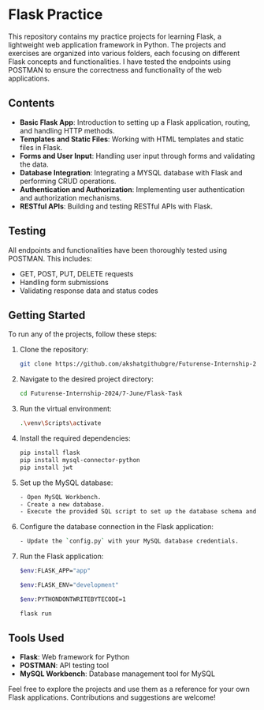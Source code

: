 # Flask Practice

This repository contains my practice projects for learning Flask, a lightweight web application framework in Python. The projects and exercises are organized into various folders, each focusing on different Flask concepts and functionalities. I have tested the endpoints using POSTMAN to ensure the correctness and functionality of the web applications.

## Contents

- **Basic Flask App**: Introduction to setting up a Flask application, routing, and handling HTTP methods.
- **Templates and Static Files**: Working with HTML templates and static files in Flask.
- **Forms and User Input**: Handling user input through forms and validating the data.
- **Database Integration**: Integrating a MYSQL database with Flask and performing CRUD operations.
- **Authentication and Authorization**: Implementing user authentication and authorization mechanisms.
- **RESTful APIs**: Building and testing RESTful APIs with Flask.

## Testing

All endpoints and functionalities have been thoroughly tested using POSTMAN. This includes:

- GET, POST, PUT, DELETE requests
- Handling form submissions
- Validating response data and status codes

## Getting Started

To run any of the projects, follow these steps:

1. Clone the repository:
    ```bash
    git clone https://github.com/akshatgithubgre/Futurense-Internship-2024.git
    ```

2. Navigate to the desired project directory:
    ```bash
    cd Futurense-Internship-2024/7-June/Flask-Task
    ```

3. Run the virtual environment:
    ```bash
    .\venv\Scripts\activate
    ```

4. Install the required dependencies:
    ```bash
    pip install flask
    pip install mysql-connector-python
    pip install jwt
    ```

5. Set up the MySQL database:
    ```bash
    - Open MySQL Workbench.
    - Create a new database.
    - Execute the provided SQL script to set up the database schema and initial data.
    ```

5. Configure the database connection in the Flask application:
    ```bash
    - Update the `config.py` with your MySQL database credentials.
    ```
6. Run the Flask application:
    ```bash
    $env:FLASK_APP="app"

    $env:FLASK_ENV="development"

    $env:PYTHONDONTWRITEBYTECODE=1

    flask run
    ```

## Tools Used

- **Flask**: Web framework for Python
- **POSTMAN**: API testing tool
- **MySQL Workbench**: Database management tool for MySQL

Feel free to explore the projects and use them as a reference for your own Flask applications. Contributions and suggestions are welcome!


